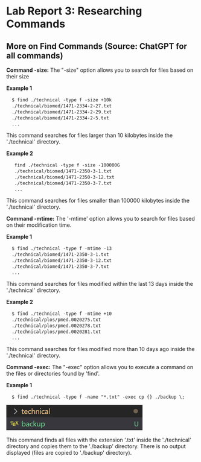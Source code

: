 # Lab Report 3: Researching Commands
## More on Find Commands (Source: ChatGPT for all commands)

**Command -size:** The "-size" option allows you to search for files based on their size 

**Example 1**

```
  $ find ./technical -type f -size +10k
  ./technical/biomed/1471-2334-2-27.txt
  ./technical/biomed/1471-2334-2-29.txt
  ./technical/biomed/1471-2334-2-5.txt
  ...
```
This command searches for files larger than 10 kilobytes inside the './technical' directory.

**Example 2**
```
   find ./technical -type f -size -100000G
   ./technical/biomed/1471-2350-3-1.txt
   ./technical/biomed/1471-2350-3-12.txt
   ./technical/biomed/1471-2350-3-7.txt
   ...
```

This command searches for files smaller than 100000 kilobytes inside the './technical' directory.

**Command -mtime:** The '-mtime' option allows you to search for files based on their modification time. 

**Example 1**

```
  $ find ./technical -type f -mtime -13
  ./technical/biomed/1471-2350-3-1.txt
  ./technical/biomed/1471-2350-3-12.txt
  ./technical/biomed/1471-2350-3-7.txt
  ...
```
 This command searches for files modified within the last 13 days inside the './technical' directory.
 
**Example 2**
```
  $ find ./technical -type f -mtime +10
  ./technical/plos/pmed.0020275.txt
  ./technical/plos/pmed.0020278.txt
  ./technical/plos/pmed.0020281.txt
  ...
```
This command searches for files modified more than 10 days ago inside the './technical' directory.

**Command -exec:** The "-exec" option allows you to execute a command on the files or directories found by 'find'.

**Example 1**
```
  $ find ./technical -type f -name "*.txt" -exec cp {} ./backup \;
```
![Image](backup.png)

This command finds all files with the extension '.txt' inside the './technical' directory and copies them to the './backup' directory. There is no output displayed (files are copied to './backup' directory).






  
